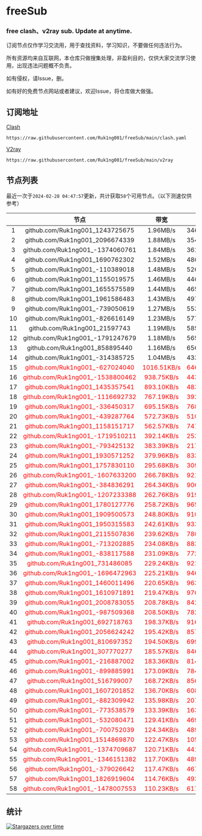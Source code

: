 # freeSub
### free clash、v2ray sub. Update at anytime.

订阅节点仅作学习交流用，用于查找资料，学习知识，不要做任何违法行为。

所有资源均来自互联网，本仓库只做搜集处理，非盈利目的，仅供大家交流学习使用，出现违法问题概不负责。

如有侵权，请Issue，删。

如有好的免费节点网站或者建议，欢迎Issue，将仓库做大做强。

## 订阅地址
[Clash](https://raw.githubusercontent.com/Ruk1ng001/freeSub/main/clash.yaml)
```
https://raw.githubusercontent.com/Ruk1ng001/freeSub/main/clash.yaml
```
[V2ray](https://raw.githubusercontent.com/Ruk1ng001/freeSub/main/v2ray)
```
https://raw.githubusercontent.com/Ruk1ng001/freeSub/main/v2ray
```

## 节点列表

最近一次于`2024-02-28 04:47:57`更新，共计获取`58`个可用节点。（以下测速仅供参考）

|  | 节点 | 带宽 | 延迟 |
|:-:|:--:|:--:|:--:|
 | 1 | github.com/Ruk1ng001_1243725675 | 1.96MB/s | 346.00ms |
 | 2 | github.com/Ruk1ng001_2096674339 | 1.88MB/s | 354.00ms |
 | 3 | github.com/Ruk1ng001_-1374060761 | 1.84MB/s | 361.00ms |
 | 4 | github.com/Ruk1ng001_1690762302 | 1.52MB/s | 486.00ms |
 | 5 | github.com/Ruk1ng001_-110389018 | 1.48MB/s | 526.00ms |
 | 6 | github.com/Ruk1ng001_1155019575 | 1.46MB/s | 446.00ms |
 | 7 | github.com/Ruk1ng001_1655575589 | 1.44MB/s | 465.00ms |
 | 8 | github.com/Ruk1ng001_1961586483 | 1.43MB/s | 497.00ms |
 | 9 | github.com/Ruk1ng001_-739050619 | 1.27MB/s | 553.00ms |
 | 10 | github.com/Ruk1ng001_-826616149 | 1.23MB/s | 577.00ms |
 | 11 | github.com/Ruk1ng001_21597743 | 1.19MB/s | 585.00ms |
 | 12 | github.com/Ruk1ng001_-1791247679 | 1.18MB/s | 565.00ms |
 | 13 | github.com/Ruk1ng001_858895440 | 1.16MB/s | 656.00ms |
 | 14 | github.com/Ruk1ng001_-314385725 | 1.04MB/s | 433.00ms |
 | 15 | <font color=red>github.com/Ruk1ng001_-627024040</font> | <font color=red>1016.51KB/s</font> | <font color=red>646.00ms</font> |
 | 16 | <font color=red>github.com/Ruk1ng001_-1538800462</font> | <font color=red>938.75KB/s</font> | <font color=red>443.00ms</font> |
 | 17 | <font color=red>github.com/Ruk1ng001_1435357541</font> | <font color=red>893.10KB/s</font> | <font color=red>483.00ms</font> |
 | 18 | <font color=red>github.com/Ruk1ng001_-1116692732</font> | <font color=red>767.19KB/s</font> | <font color=red>392.00ms</font> |
 | 19 | <font color=red>github.com/Ruk1ng001_-336450317</font> | <font color=red>695.15KB/s</font> | <font color=red>768.00ms</font> |
 | 20 | <font color=red>github.com/Ruk1ng001_-439287764</font> | <font color=red>572.73KB/s</font> | <font color=red>510.00ms</font> |
 | 21 | <font color=red>github.com/Ruk1ng001_1158151717</font> | <font color=red>562.57KB/s</font> | <font color=red>747.00ms</font> |
 | 22 | <font color=red>github.com/Ruk1ng001_-1719510211</font> | <font color=red>392.14KB/s</font> | <font color=red>253.00ms</font> |
 | 23 | <font color=red>github.com/Ruk1ng001_-793425132</font> | <font color=red>383.39KB/s</font> | <font color=red>217.00ms</font> |
 | 24 | <font color=red>github.com/Ruk1ng001_1930571252</font> | <font color=red>379.96KB/s</font> | <font color=red>833.00ms</font> |
 | 25 | <font color=red>github.com/Ruk1ng001_1757830110</font> | <font color=red>295.68KB/s</font> | <font color=red>309.00ms</font> |
 | 26 | <font color=red>github.com/Ruk1ng001_-1607633200</font> | <font color=red>266.78KB/s</font> | <font color=red>921.00ms</font> |
 | 27 | <font color=red>github.com/Ruk1ng001_-384836291</font> | <font color=red>264.34KB/s</font> | <font color=red>906.00ms</font> |
 | 28 | <font color=red>github.com/Ruk1ng001_-1207233388</font> | <font color=red>262.76KB/s</font> | <font color=red>919.00ms</font> |
 | 29 | <font color=red>github.com/Ruk1ng001_1780127776</font> | <font color=red>258.72KB/s</font> | <font color=red>965.00ms</font> |
 | 30 | <font color=red>github.com/Ruk1ng001_1909500573</font> | <font color=red>248.80KB/s</font> | <font color=red>910.00ms</font> |
 | 31 | <font color=red>github.com/Ruk1ng001_1950315583</font> | <font color=red>242.61KB/s</font> | <font color=red>933.00ms</font> |
 | 32 | <font color=red>github.com/Ruk1ng001_2115507836</font> | <font color=red>239.62KB/s</font> | <font color=red>780.00ms</font> |
 | 33 | <font color=red>github.com/Ruk1ng001_-713202885</font> | <font color=red>234.08KB/s</font> | <font color=red>883.00ms</font> |
 | 34 | <font color=red>github.com/Ruk1ng001_-838117588</font> | <font color=red>231.09KB/s</font> | <font color=red>772.00ms</font> |
 | 35 | <font color=red>github.com/Ruk1ng001_731486085</font> | <font color=red>229.24KB/s</font> | <font color=red>921.00ms</font> |
 | 36 | <font color=red>github.com/Ruk1ng001_-1696472963</font> | <font color=red>225.21KB/s</font> | <font color=red>946.00ms</font> |
 | 37 | <font color=red>github.com/Ruk1ng001_1460011496</font> | <font color=red>220.65KB/s</font> | <font color=red>963.00ms</font> |
 | 38 | <font color=red>github.com/Ruk1ng001_1610971891</font> | <font color=red>219.47KB/s</font> | <font color=red>976.00ms</font> |
 | 39 | <font color=red>github.com/Ruk1ng001_2008783055</font> | <font color=red>208.78KB/s</font> | <font color=red>842.00ms</font> |
 | 40 | <font color=red>github.com/Ruk1ng001_-987509368</font> | <font color=red>208.50KB/s</font> | <font color=red>782.00ms</font> |
 | 41 | <font color=red>github.com/Ruk1ng001_692718763</font> | <font color=red>198.37KB/s</font> | <font color=red>916.00ms</font> |
 | 42 | <font color=red>github.com/Ruk1ng001_2056624242</font> | <font color=red>195.42KB/s</font> | <font color=red>857.00ms</font> |
 | 43 | <font color=red>github.com/Ruk1ng001_810697352</font> | <font color=red>194.50KB/s</font> | <font color=red>699.00ms</font> |
 | 44 | <font color=red>github.com/Ruk1ng001_307770277</font> | <font color=red>185.57KB/s</font> | <font color=red>846.00ms</font> |
 | 45 | <font color=red>github.com/Ruk1ng001_-216887002</font> | <font color=red>183.36KB/s</font> | <font color=red>814.00ms</font> |
 | 46 | <font color=red>github.com/Ruk1ng001_-899885991</font> | <font color=red>173.09KB/s</font> | <font color=red>784.00ms</font> |
 | 47 | <font color=red>github.com/Ruk1ng001_516799007</font> | <font color=red>168.72KB/s</font> | <font color=red>856.00ms</font> |
 | 48 | <font color=red>github.com/Ruk1ng001_1607201852</font> | <font color=red>136.70KB/s</font> | <font color=red>608.00ms</font> |
 | 49 | <font color=red>github.com/Ruk1ng001_-882309942</font> | <font color=red>135.98KB/s</font> | <font color=red>207.00ms</font> |
 | 50 | <font color=red>github.com/Ruk1ng001_-773538579</font> | <font color=red>133.39KB/s</font> | <font color=red>163.00ms</font> |
 | 51 | <font color=red>github.com/Ruk1ng001_-532080471</font> | <font color=red>129.41KB/s</font> | <font color=red>469.00ms</font> |
 | 52 | <font color=red>github.com/Ruk1ng001_-700752039</font> | <font color=red>124.34KB/s</font> | <font color=red>489.00ms</font> |
 | 53 | <font color=red>github.com/Ruk1ng001_1514869870</font> | <font color=red>122.47KB/s</font> | <font color=red>105.00ms</font> |
 | 54 | <font color=red>github.com/Ruk1ng001_-1374709687</font> | <font color=red>120.71KB/s</font> | <font color=red>441.00ms</font> |
 | 55 | <font color=red>github.com/Ruk1ng001_-1346151382</font> | <font color=red>117.70KB/s</font> | <font color=red>489.00ms</font> |
 | 56 | <font color=red>github.com/Ruk1ng001_-379026642</font> | <font color=red>117.47KB/s</font> | <font color=red>467.00ms</font> |
 | 57 | <font color=red>github.com/Ruk1ng001_1826919604</font> | <font color=red>114.76KB/s</font> | <font color=red>493.00ms</font> |
 | 58 | <font color=red>github.com/Ruk1ng001_-1478007553</font> | <font color=red>110.23KB/s</font> | <font color=red>617.00ms</font> |


## 统计

[![Stargazers over time](https://starchart.cc/Ruk1ng001/freeSub.svg)](https://starchart.cc/Ruk1ng001/freeSub)